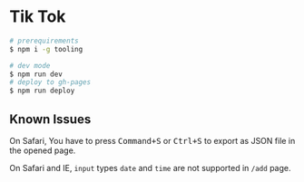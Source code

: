 # Tik Tok

```bash
# prerequirements
$ npm i -g tooling

# dev mode
$ npm run dev
# deploy to gh-pages
$ npm run deploy
```

## Known Issues

On Safari, You have to press <kbd>Command+S</kbd> or <kbd>Ctrl+S</kbd> to export as JSON file in the opened page.

On Safari and IE, `input` types `date` and `time` are not supported in `/add` page.
